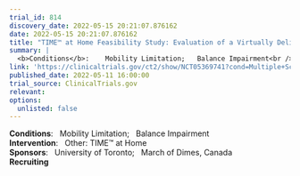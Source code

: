 ```yaml
---
trial_id: 814
discovery_date: 2022-05-15 20:21:07.876162
date: 2022-05-15 20:21:07.876162
title: "TIME™ at Home Feasibility Study: Evaluation of a Virtually Delivered, Community-based, Task-oriented Exercise Program"
summary: |
  <b>Conditions</b>:    Mobility Limitation;   Balance Impairment<br /><b>Intervention</b>:    Other: TIME™ at Home<br /><b>Sponsors</b>:    University of Toronto;   March of Dimes, Canada<br /><b>Recruiting</b>
link: 'https://clinicaltrials.gov/ct2/show/NCT05369741?cond=Multiple+Sclerosis&sfpd_d=14&sel_rss=new14'
published_date: 2022-05-11 16:00:00
trial_source: ClinicalTrials.gov
relevant: 
options:
  unlisted: false
---
```

<b>Conditions</b>:    Mobility Limitation;   Balance Impairment<br /><b>Intervention</b>:    Other: TIME™ at Home<br /><b>Sponsors</b>:    University of Toronto;   March of Dimes, Canada<br /><b>Recruiting</b>